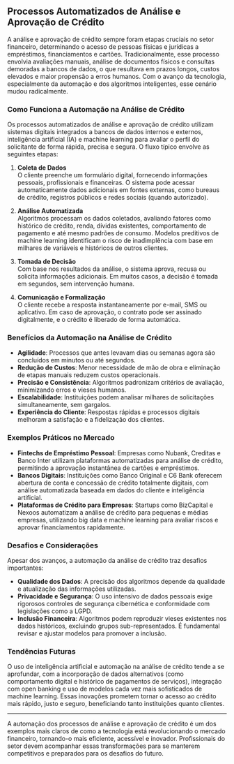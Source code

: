 ## Processos Automatizados de Análise e Aprovação de Crédito

A análise e aprovação de crédito sempre foram etapas cruciais no setor financeiro, determinando o acesso de pessoas físicas e jurídicas a empréstimos, financiamentos e cartões. Tradicionalmente, esse processo envolvia avaliações manuais, análise de documentos físicos e consultas demoradas a bancos de dados, o que resultava em prazos longos, custos elevados e maior propensão a erros humanos. Com o avanço da tecnologia, especialmente da automação e dos algoritmos inteligentes, esse cenário mudou radicalmente.

### Como Funciona a Automação na Análise de Crédito

Os processos automatizados de análise e aprovação de crédito utilizam sistemas digitais integrados a bancos de dados internos e externos, inteligência artificial (IA) e machine learning para avaliar o perfil do solicitante de forma rápida, precisa e segura. O fluxo típico envolve as seguintes etapas:

1. **Coleta de Dados**  
   O cliente preenche um formulário digital, fornecendo informações pessoais, profissionais e financeiras. O sistema pode acessar automaticamente dados adicionais em fontes externas, como bureaus de crédito, registros públicos e redes sociais (quando autorizado).

2. **Análise Automatizada**  
   Algoritmos processam os dados coletados, avaliando fatores como histórico de crédito, renda, dívidas existentes, comportamento de pagamento e até mesmo padrões de consumo. Modelos preditivos de machine learning identificam o risco de inadimplência com base em milhares de variáveis e históricos de outros clientes.

3. **Tomada de Decisão**  
   Com base nos resultados da análise, o sistema aprova, recusa ou solicita informações adicionais. Em muitos casos, a decisão é tomada em segundos, sem intervenção humana.

4. **Comunicação e Formalização**  
   O cliente recebe a resposta instantaneamente por e-mail, SMS ou aplicativo. Em caso de aprovação, o contrato pode ser assinado digitalmente, e o crédito é liberado de forma automática.

### Benefícios da Automação na Análise de Crédito

- **Agilidade**: Processos que antes levavam dias ou semanas agora são concluídos em minutos ou até segundos.
- **Redução de Custos**: Menor necessidade de mão de obra e eliminação de etapas manuais reduzem custos operacionais.
- **Precisão e Consistência**: Algoritmos padronizam critérios de avaliação, minimizando erros e vieses humanos.
- **Escalabilidade**: Instituições podem analisar milhares de solicitações simultaneamente, sem gargalos.
- **Experiência do Cliente**: Respostas rápidas e processos digitais melhoram a satisfação e a fidelização dos clientes.

### Exemplos Práticos no Mercado

- **Fintechs de Empréstimo Pessoal**: Empresas como Nubank, Creditas e Banco Inter utilizam plataformas automatizadas para análise de crédito, permitindo a aprovação instantânea de cartões e empréstimos.
- **Bancos Digitais**: Instituições como Banco Original e C6 Bank oferecem abertura de conta e concessão de crédito totalmente digitais, com análise automatizada baseada em dados do cliente e inteligência artificial.
- **Plataformas de Crédito para Empresas**: Startups como BizCapital e Nexoos automatizam a análise de crédito para pequenas e médias empresas, utilizando big data e machine learning para avaliar riscos e aprovar financiamentos rapidamente.

### Desafios e Considerações

Apesar dos avanços, a automação da análise de crédito traz desafios importantes:

- **Qualidade dos Dados**: A precisão dos algoritmos depende da qualidade e atualização das informações utilizadas.
- **Privacidade e Segurança**: O uso intensivo de dados pessoais exige rigorosos controles de segurança cibernética e conformidade com legislações como a LGPD.
- **Inclusão Financeira**: Algoritmos podem reproduzir vieses existentes nos dados históricos, excluindo grupos sub-representados. É fundamental revisar e ajustar modelos para promover a inclusão.

### Tendências Futuras

O uso de inteligência artificial e automação na análise de crédito tende a se aprofundar, com a incorporação de dados alternativos (como comportamento digital e histórico de pagamentos de serviços), integração com open banking e uso de modelos cada vez mais sofisticados de machine learning. Essas inovações prometem tornar o acesso ao crédito mais rápido, justo e seguro, beneficiando tanto instituições quanto clientes.

---

A automação dos processos de análise e aprovação de crédito é um dos exemplos mais claros de como a tecnologia está revolucionando o mercado financeiro, tornando-o mais eficiente, acessível e inovador. Profissionais do setor devem acompanhar essas transformações para se manterem competitivos e preparados para os desafios do futuro.